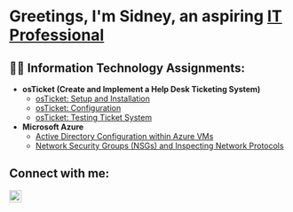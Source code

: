 <h1>Greetings, I'm Sidney, an aspiring <a href="https://linkedin.com/in/sidney-parker-054250a8">IT Professional</a></h1>

<h2>👨‍💻 Information Technology Assignments:</h2>

- <b>osTicket (Create and Implement a Help Desk Ticketing System)</b>
  - [osTicket: Setup and Installation](https://github.com/sidney-parker-054250a8/osticket-prereqs)
  - [osTicket: Configuration](https://github.com/sidney-parker-054250a8/post-install-config)
  - [osTicket: Testing Ticket System](https://github.com/sidney-parker-054250a8/ticket-lifecycle)
- <b>Microsoft Azure</b>
  - [Active Directory Configuration within Azure VMs](https://github.com/sidney-parker-054250a8/configure-ad)
  - [Network Security Groups (NSGs) and Inspecting Network Protocols](https://github.com/sidney-parker-054250a8/azure-network-protocols)

<h2>Connect with me:</h2>

[<img align="left" alt="sidney-parker-054250a8 | LinkedIn" width="22px" src="https://cdn.jsdelivr.net/npm/simple-icons@v3/icons/linkedin.svg" />][linkedin]

[linkedin]: https://linkedin.com/in/sidney-parker-054250a8### 

<!--
